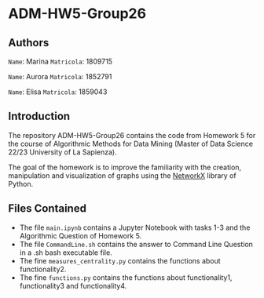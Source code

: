 # ADM-HW5-Group26

## Authors

`Name`: Marina   `Matricola`: 1809715 

`Name`: Aurora `Matricola`: 1852791

`Name`: Elisa  `Matricola`: 1859043 

## Introduction

The repository ADM-HW5-Group26 contains the code from Homework 5 for the course of Algorithmic Methods for Data Mining (Master of Data Science 22/23 University of La Sapienza). 

The goal of the homework is to improve the familiarity with the creation, manipulation and visualization of graphs using the [NetworkX](https://networkx.org/) library of Python.

## Files Contained

* The file `main.ipynb` contains a Jupyter Notebook with tasks 1-3 and the Algorithmic Question of Homework 5.
* The file `CommandLine.sh` contains the answer to Command Line Question in a .sh bash executable file.
* The fine `measures_centrality.py` contains the functions about functionality2.
* The fine `functions.py` contains the functions about functionality1, functionality3 and functionality4.
